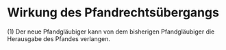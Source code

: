 # Wirkung des Pfandrechtsübergangs

(1) Der neue Pfandgläubiger kann von dem bisherigen Pfandgläubiger die Herausgabe des Pfandes verlangen.
